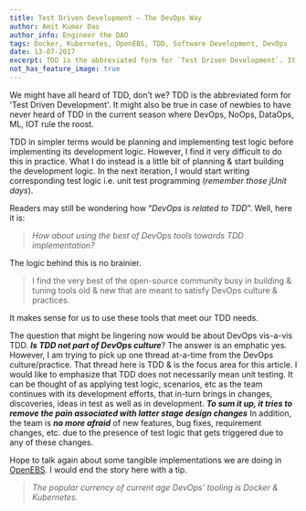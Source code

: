 ```yaml
---
title: Test Driven Development — The DevOps Way
author: Amit Kumar Das
author_info: Engineer the DAO
tags: Docker, Kubernetes, OpenEBS, TDD, Software Development, DevOps
date: 13-07-2017
excerpt: TDD is the abbreviated form for `Test Driven Development`. It might also be true in-case of newbies to have never heard of TDD in the current season where DevOps, NoOps, DataOps, ML, IOT rule the roost.
not_has_feature_image: true
---
```


We might have all heard of TDD, don’t we? TDD is the abbreviated form for 'Test Driven Development'. It might also be true in case of newbies to have never heard of TDD in the current season where DevOps, NoOps, DataOps, ML, IOT rule the roost.

TDD in simpler terms would be planning and implementing test logic before implementing its development logic. However, I find it very difficult to do this in practice. What I do instead is a little bit of planning & start building the development logic. In the next iteration, I would start writing corresponding test logic i.e. unit test programming (*remember those jUnit days*).

Readers may still be wondering how “*DevOps is related to TDD*”. Well, here it is:

> *How about using the best of DevOps tools towards TDD implementation?*

The logic behind this is no brainier.

> I find the very best of the open-source community busy in building & tuning tools old & new that are meant to satisfy DevOps culture & practices.

It makes sense for us to use these tools that meet our TDD needs.

The question that might be lingering now would be about DevOps vis-a-vis TDD. ***Is TDD not part of DevOps culture***? The answer is an emphatic yes. However, I am trying to pick up one thread at-a-time from the DevOps culture/practice. That thread here is TDD & is the focus area for this article. I would like to emphasize that TDD does not necessarily mean unit testing. It can be thought of as applying test logic, scenarios, etc as the team continues with its development efforts, that in-turn brings in changes, discoveries, ideas in test as well as in development. ***To sum it up, it tries to remove the pain associated with latter stage design changes*** In addition, the team is ***no more afraid*** of new features, bug fixes, requirement changes, etc. due to the presence of test logic that gets triggered due to any of these changes.

Hope to talk again about some tangible implementations we are doing in [OpenEBS](https://blog.openebs.io/). I would end the story here with a tip.

> *The popular currency of current age DevOps’ tooling is Docker & Kubernetes.*

